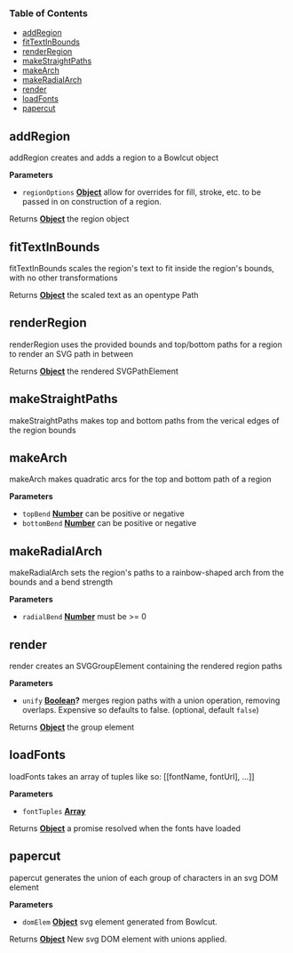 <!-- Generated by documentation.js. Update this documentation by updating the source code. -->

### Table of Contents

-   [addRegion][1]
-   [fitTextInBounds][2]
-   [renderRegion][3]
-   [makeStraightPaths][4]
-   [makeArch][5]
-   [makeRadialArch][6]
-   [render][7]
-   [loadFonts][8]
-   [papercut][9]

## addRegion

addRegion creates and adds a region to a Bowlcut object

**Parameters**

-   `regionOptions` **[Object][10]** allow for overrides for fill, stroke, etc. to be passed in on construction of a region.

Returns **[Object][10]** the region object

## fitTextInBounds

fitTextInBounds scales the region's text to fit inside the region's bounds, with no other transformations

Returns **[Object][10]** the scaled text as an opentype Path

## renderRegion

renderRegion uses the provided bounds and top/bottom paths for a region to render an SVG path in between

Returns **[Object][10]** the rendered SVGPathElement

## makeStraightPaths

makeStraightPaths makes top and bottom paths from the verical edges of the region bounds

## makeArch

makeArch makes quadratic arcs for the top and bottom path of a region

**Parameters**

-   `topBend` **[Number][11]** can be positive or negative
-   `bottomBend` **[Number][11]** can be positive or negative

## makeRadialArch

makeRadialArch sets the region's paths to a rainbow-shaped arch from the bounds and a bend strength

**Parameters**

-   `radialBend` **[Number][11]** must be >= 0

## render

render creates an SVGGroupElement containing the rendered region paths

**Parameters**

-   `unify` **[Boolean][12]?** merges region paths with a union operation, removing overlaps. Expensive so defaults to false. (optional, default `false`)

Returns **[Object][10]** the group element

## loadFonts

loadFonts takes an array of tuples like so: \[[fontName, fontUrl], ...]]

**Parameters**

-   `fontTuples` **[Array][13]** 

Returns **[Object][10]** a promise resolved when the fonts have loaded

## papercut

papercut generates the union of each group of characters in an svg DOM element

**Parameters**

-   `domElem` **[Object][10]** svg element generated from Bowlcut.

Returns **[Object][10]** New svg DOM element with unions applied.

[1]: #addregion

[2]: #fittextinbounds

[3]: #renderregion

[4]: #makestraightpaths

[5]: #makearch

[6]: #makeradialarch

[7]: #render

[8]: #loadfonts

[9]: #papercut

[10]: https://developer.mozilla.org/docs/Web/JavaScript/Reference/Global_Objects/Object

[11]: https://developer.mozilla.org/docs/Web/JavaScript/Reference/Global_Objects/Number

[12]: https://developer.mozilla.org/docs/Web/JavaScript/Reference/Global_Objects/Boolean

[13]: https://developer.mozilla.org/docs/Web/JavaScript/Reference/Global_Objects/Array
